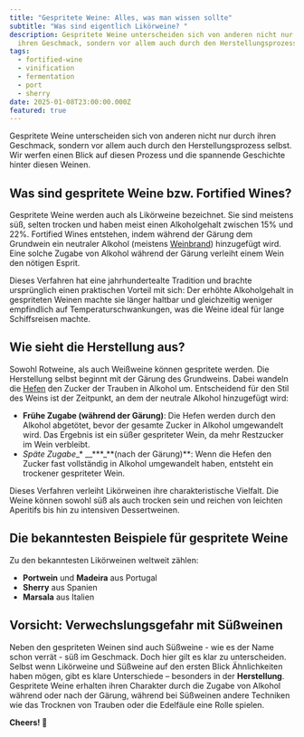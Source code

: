 ```yaml
---
title: "Gespritete Weine: Alles, was man wissen sollte"
subtitle: "Was sind eigentlich Likörweine? "
description: Gespritete Weine unterscheiden sich von anderen nicht nur durch
  ihren Geschmack, sondern vor allem auch durch den Herstellungsprozess selbst.
tags:
  - fortified-wine
  - vinification
  - fermentation
  - port
  - sherry
date: 2025-01-08T23:00:00.000Z
featured: true
---
```


Gespritete Weine unterscheiden sich von anderen nicht nur durch ihren Geschmack, sondern vor allem auch durch den Herstellungsprozess selbst. Wir werfen einen Blick auf diesen Prozess und die spannende Geschichte hinter diesen Weinen.

## Was sind gespritete Weine bzw. Fortified Wines? 

Gespritete Weine werden auch als Likörweine bezeichnet. Sie sind meistens süß, selten trocken und haben meist einen Alkoholgehalt zwischen 15% und 22%. Fortified Wines entstehen, indem während der Gärung dem Grundwein ein neutraler Alkohol (meistens [Weinbrand](https://de.wikipedia.org/wiki/Weinbrand)) hinzugefügt wird. Eine solche Zugabe von Alkohol während der Gärung verleiht einem Wein den nötigen Esprit.

Dieses Verfahren hat eine jahrhundertealte Tradition und brachte ursprünglich einen praktischen Vorteil mit sich: Der erhöhte Alkoholgehalt in gespriteten Weinen machte sie länger haltbar und gleichzeitig weniger empfindlich auf Temperaturschwankungen, was die Weine ideal für lange Schiffsreisen machte. 

## Wie sieht die Herstellung aus?

Sowohl Rotweine, als auch Weißweine können gespritete werden. Die Herstellung selbst beginnt mit der Gärung des Grundweins. Dabei wandeln die [Hefen](https://www.vinoteqa.com/de/blog/wines/native-yeasts) den Zucker der Trauben in Alkohol um. Entscheidend für den Stil des Weins ist der Zeitpunkt, an dem der neutrale Alkohol hinzugefügt wird:

- **Frühe Zugabe (während der Gärung)**: Die Hefen werden durch den Alkohol abgetötet, bevor der gesamte Zucker in Alkohol umgewandelt wird. Das Ergebnis ist ein süßer gespriteter Wein, da mehr Restzucker im Wein verbleibt.
- _Späte Zugabe__\* \_&#x5F;\*&#x2A;*\_**(nach der Gärung)\*\*: Wenn die Hefen den Zucker fast vollständig in Alkohol umgewandelt haben, entsteht ein trockener gespriteter Wein.

Dieses Verfahren verleiht Likörweinen ihre charakteristische Vielfalt. Die Weine können sowohl süß als auch trocken sein und reichen von leichten Aperitifs bis hin zu intensiven Dessertweinen.

## Die bekanntesten Beispiele für gespritete Weine

Zu den bekanntesten Likörweinen weltweit zählen:

- **Portwein** und **Madeira** aus Portugal
- **Sherry** aus Spanien
- **Marsala** aus Italien

## Vorsicht: Verwechslungsgefahr mit Süßweinen

Neben den gespriteten Weinen sind auch Süßweine - wie es der Name schon verrät - süß im Geschmack. Doch hier gilt es klar zu unterscheiden. Selbst wenn Likörweine und Süßweine auf den ersten Blick Ähnlichkeiten haben mögen, gibt es klare Unterschiede – besonders in der **Herstellung**. Gespritete Weine erhalten ihren Charakter durch die Zugabe von Alkohol während oder nach der Gärung, während bei Süßweinen andere Techniken wie das Trocknen von Trauben oder die Edelfäule eine Rolle spielen.

**Cheers! 🍷**

